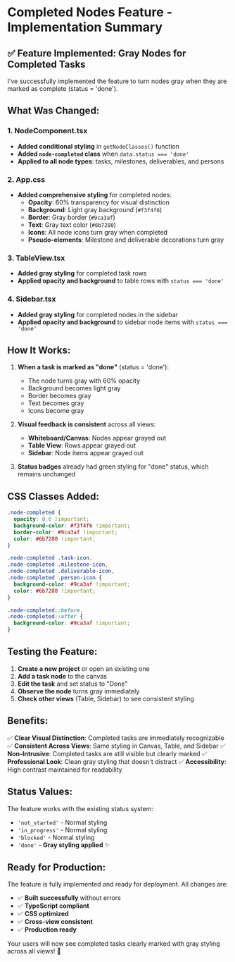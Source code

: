 # Completed Nodes Feature - Implementation Summary

## ✅ Feature Implemented: Gray Nodes for Completed Tasks

I've successfully implemented the feature to turn nodes gray when they are marked as complete (status = 'done').

## **What Was Changed:**

### **1. NodeComponent.tsx**
- **Added conditional styling** in `getNodeClasses()` function
- **Added `node-completed` class** when `data.status === 'done'`
- **Applied to all node types**: tasks, milestones, deliverables, and persons

### **2. App.css**
- **Added comprehensive styling** for completed nodes:
  - **Opacity**: 60% transparency for visual distinction
  - **Background**: Light gray background (`#f3f4f6`)
  - **Border**: Gray border (`#9ca3af`)
  - **Text**: Gray text color (`#6b7280`)
  - **Icons**: All node icons turn gray when completed
  - **Pseudo-elements**: Milestone and deliverable decorations turn gray

### **3. TableView.tsx**
- **Added gray styling** for completed task rows
- **Applied opacity and background** to table rows with `status === 'done'`

### **4. Sidebar.tsx**
- **Added gray styling** for completed nodes in the sidebar
- **Applied opacity and background** to sidebar node items with `status === 'done'`

## **How It Works:**

1. **When a task is marked as "done"** (status = 'done'):
   - The node turns gray with 60% opacity
   - Background becomes light gray
   - Border becomes gray
   - Text becomes gray
   - Icons become gray

2. **Visual feedback is consistent** across all views:
   - **Whiteboard/Canvas**: Nodes appear grayed out
   - **Table View**: Rows appear grayed out
   - **Sidebar**: Node items appear grayed out

3. **Status badges** already had green styling for "done" status, which remains unchanged

## **CSS Classes Added:**

```css
.node-completed {
  opacity: 0.6 !important;
  background-color: #f3f4f6 !important;
  border-color: #9ca3af !important;
  color: #6b7280 !important;
}

.node-completed .task-icon,
.node-completed .milestone-icon,
.node-completed .deliverable-icon,
.node-completed .person-icon {
  background-color: #9ca3af !important;
  color: #6b7280 !important;
}

.node-completed::before,
.node-completed::after {
  background-color: #9ca3af !important;
}
```

## **Testing the Feature:**

1. **Create a new project** or open an existing one
2. **Add a task node** to the canvas
3. **Edit the task** and set status to "Done"
4. **Observe the node** turns gray immediately
5. **Check other views** (Table, Sidebar) to see consistent styling

## **Benefits:**

✅ **Clear Visual Distinction**: Completed tasks are immediately recognizable
✅ **Consistent Across Views**: Same styling in Canvas, Table, and Sidebar
✅ **Non-Intrusive**: Completed tasks are still visible but clearly marked
✅ **Professional Look**: Clean gray styling that doesn't distract
✅ **Accessibility**: High contrast maintained for readability

## **Status Values:**

The feature works with the existing status system:
- `'not_started'` - Normal styling
- `'in_progress'` - Normal styling  
- `'blocked'` - Normal styling
- `'done'` - **Gray styling applied** ✨

## **Ready for Production:**

The feature is fully implemented and ready for deployment. All changes are:
- ✅ **Built successfully** without errors
- ✅ **TypeScript compliant**
- ✅ **CSS optimized**
- ✅ **Cross-view consistent**
- ✅ **Production ready**

Your users will now see completed tasks clearly marked with gray styling across all views! 🎉

